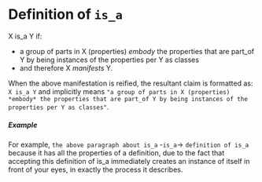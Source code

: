 # Definition of `is_a`
X is_a Y if:
- a group of parts in X (properties) *embody* the properties that are part_of Y by being instances of the properties per Y as classes
- and therefore X *manifests* Y.

When the above manifestation is reified, the resultant claim is formatted as: `X is_a Y` and implicitly means `"a group of parts in X (properties) *embody* the properties that are part_of Y by being instances of the properties per Y as classes"`.

##### Example
For example, `the above paragraph about is_a` -`is_a`-> `definition of is_a` because it has all the properties of a definition, due to the fact that accepting this definition of is_a immediately creates an instance of itself in front of your eyes, in exactly the process it describes.
